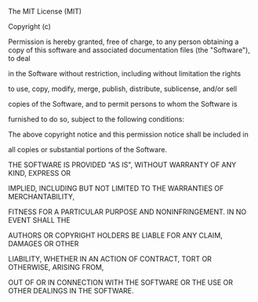  The MIT License (MIT)

 Copyright (c) 




Permission is hereby granted, free of charge, to any person obtaining a copy
 of 
this software and associated documentation files (the "Software"), to deal

 in the Software without restriction, including without limitation the rights

 to use, copy, modify, merge, publish, distribute, sublicense, and/or sell

 copies of the Software, and to permit persons to whom the Software is

 furnished to do so, subject to the following conditions:




 The above copyright notice and this permission notice shall be included in

 all copies or substantial portions of the Software.





 THE SOFTWARE IS PROVIDED "AS IS", WITHOUT WARRANTY OF ANY KIND, EXPRESS OR

 IMPLIED, INCLUDING BUT NOT LIMITED TO THE WARRANTIES OF MERCHANTABILITY,

 FITNESS FOR A PARTICULAR PURPOSE AND NONINFRINGEMENT.  IN NO EVENT SHALL THE

 AUTHORS OR COPYRIGHT HOLDERS BE LIABLE FOR ANY CLAIM, DAMAGES OR OTHER

 LIABILITY, WHETHER IN AN ACTION OF CONTRACT, TORT OR OTHERWISE, ARISING FROM,

 OUT OF OR IN CONNECTION WITH THE SOFTWARE OR THE USE OR OTHER DEALINGS IN
 THE SOFTWARE.

